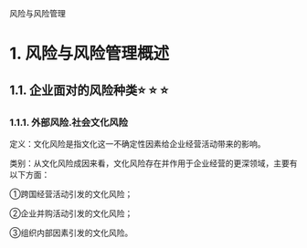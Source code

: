 风险与风险管理

# 1. 风险与风险管理概述

## 1.1. 企业面对的风险种类:star: :star: :star: 

### 1.1.1. 外部风险.社会文化风险

定义：文化风险是指文化这一不确定性因素给企业经营活动带来的影响。

类别：从文化风险成因来看，文化风险存在并作用于企业经营的更深领域，主要有以下方面：

①跨国经营活动引发的文化风险；

②企业并购活动引发的文化风险；

③组织内部因素引发的文化风险。

